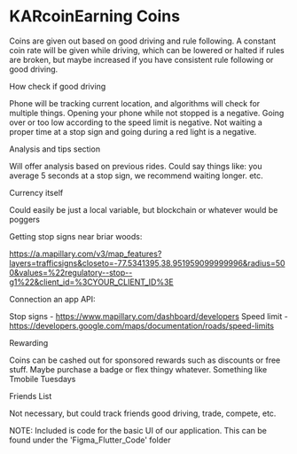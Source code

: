 # KARcoinEarning Coins

Coins are given out based on good driving and rule following. A constant coin rate will be given while driving, which can be lowered or halted if rules are broken, but maybe increased if you have consistent rule following or good driving.

How check if good driving

Phone will be tracking current location, and algorithms will check for multiple things. Opening your phone while not stopped is a negative. Going over or too low according to the speed limit is negative. Not waiting a proper time at a stop sign and going during a red light is a negative.

Analysis and tips section

Will offer analysis based on previous rides. Could say things like: you average 5 seconds at a stop sign, we recommend waiting longer. etc.

Currency itself

Could easily be just a local variable, but blockchain or whatever would be poggers

Getting stop signs near briar woods:

https://a.mapillary.com/v3/map_features?layers=trafficsigns&closeto=-77.5341395,38.951959099999996&radius=500&values=%22regulatory--stop--g1%22&client_id=%3CYOUR_CLIENT_ID%3E

Connection an app API:

Stop signs - https://www.mapillary.com/dashboard/developers Speed limit - https://developers.google.com/maps/documentation/roads/speed-limits

Rewarding

Coins can be cashed out for sponsored rewards such as discounts or free stuff. Maybe purchase a badge or flex thingy whatever. Something like Tmobile Tuesdays

Friends List

Not necessary, but could track friends good driving, trade, compete, etc.

NOTE: Included is code for the basic UI of our application. This can be found under the 'Figma_Flutter_Code' folder
